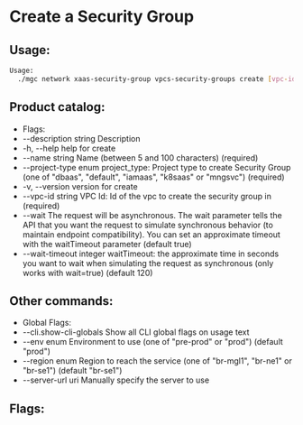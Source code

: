 # Create a Security Group

## Usage:
```bash
Usage:
  ./mgc network xaas-security-group vpcs-security-groups create [vpc-id] [flags]
```

## Product catalog:
- Flags:
- --description string     Description
- -h, --help                   help for create
- --name string            Name (between 5 and 100 characters) (required)
- --project-type enum      project_type: Project type to create Security Group (one of "dbaas", "default", "iamaas", "k8saas" or "mngsvc") (required)
- -v, --version                version for create
- --vpc-id string          VPC Id: Id of the vpc to create the security group in (required)
- --wait                   The request will be asynchronous. The wait parameter tells the API that you want the request to simulate synchronous behavior (to maintain endpoint compatibility). You can set an approximate timeout with the waitTimeout parameter (default true)
- --wait-timeout integer   waitTimeout: the approximate time in seconds you want to wait when simulating the request as synchronous (only works with wait=true) (default 120)

## Other commands:
- Global Flags:
- --cli.show-cli-globals   Show all CLI global flags on usage text
- --env enum               Environment to use (one of "pre-prod" or "prod") (default "prod")
- --region enum            Region to reach the service (one of "br-mgl1", "br-ne1" or "br-se1") (default "br-se1")
- --server-url uri         Manually specify the server to use

## Flags:
```bash

```

